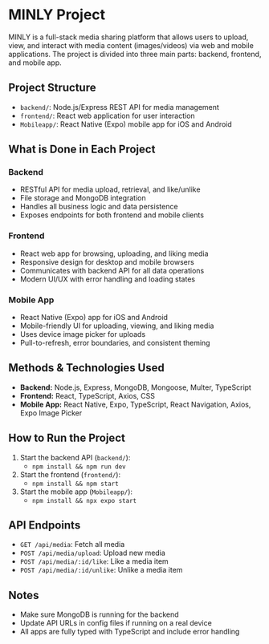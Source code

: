 # MINLY Project

MINLY is a full-stack media sharing platform that allows users to upload, view, and interact with media content (images/videos) via web and mobile applications. The project is divided into three main parts: backend, frontend, and mobile app.

## Project Structure

- `backend/`: Node.js/Express REST API for media management
- `frontend/`: React web application for user interaction
- `Mobileapp/`: React Native (Expo) mobile app for iOS and Android

## What is Done in Each Project

### Backend

- RESTful API for media upload, retrieval, and like/unlike
- File storage and MongoDB integration
- Handles all business logic and data persistence
- Exposes endpoints for both frontend and mobile clients

### Frontend

- React web app for browsing, uploading, and liking media
- Responsive design for desktop and mobile browsers
- Communicates with backend API for all data operations
- Modern UI/UX with error handling and loading states

### Mobile App

- React Native (Expo) app for iOS and Android
- Mobile-friendly UI for uploading, viewing, and liking media
- Uses device image picker for uploads
- Pull-to-refresh, error boundaries, and consistent theming

## Methods & Technologies Used

- **Backend:** Node.js, Express, MongoDB, Mongoose, Multer, TypeScript
- **Frontend:** React, TypeScript, Axios, CSS
- **Mobile App:** React Native, Expo, TypeScript, React Navigation, Axios, Expo Image Picker

## How to Run the Project

1. Start the backend API (`backend/`):
   - `npm install && npm run dev`
2. Start the frontend (`frontend/`):
   - `npm install && npm start`
3. Start the mobile app (`Mobileapp/`):
   - `npm install && npx expo start`

## API Endpoints

- `GET /api/media`: Fetch all media
- `POST /api/media/upload`: Upload new media
- `POST /api/media/:id/like`: Like a media item
- `POST /api/media/:id/unlike`: Unlike a media item

## Notes

- Make sure MongoDB is running for the backend
- Update API URLs in config files if running on a real device
- All apps are fully typed with TypeScript and include error handling
